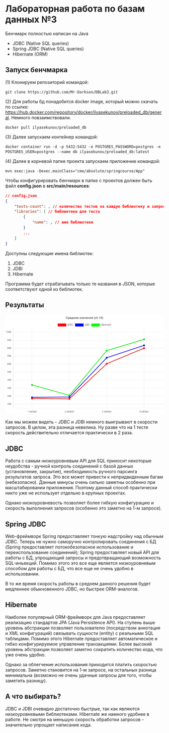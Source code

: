 # Лабораторная работа по базам данных №3

Бенчмарк полностью написан на Java
- JDBC (Native SQL queries)
- Spring JDBC (Native SQL queries)
- Hibernate (ORM)

## Запуск бенчмарка

(1) Клонируем репозиторий командой:
```
git clone https://github.com/Mr-Darkson/DBLab3.git
```

(2) Для работы бд понадобится docker image, который можно скачать по ссылке: https://hub.docker.com/repository/docker/ilyasekunov/preloaded_db/general. Немного повзаимствовали.
```
docker pull ilyasekunov/preloaded_db
```

(3) Далее запускаем контейнер командой:
```
docker container run -d -p 5432:5432 -e POSTGRES_PASSWORD=postgres -e POSTGRES_USER=postgres --name db ilyasekunov/preloaded_db:latest
```

(4) Далее в корневой папке проекта запускаем приложение командой:
```
mvn exec:java -Dexec.mainClass="cme/absolute/springcourse/App"
```

Чтобы конфигурировать бенчмарк в папке с проектов должен быть файл <b>config.json</b> в <b>src/main/resources</b>:
```json
// config.json
{
    "tests-count": , // количество тестов на каждую библиотеку и запрос.
    "libraries": [ // библиотеки для теста
        {
            "name": , // имя библиотеки
        }
        ...
    ]
}
```
Доступны следующие имена библиотек:
1) JDBC
2) JDBI
3) Hibernate

Программа будет отрабатывать только те названия в JSON, которые соответствуют одной из библиотек.

## Результаты

![alt text](puctures/chart.png)

Как мы можем видеть - JDBC и JDBI немного выигрывают в скорости запросов. В целом, эта разница невелика. Ну разве что на 1 тесте скорость действительно отличается практически в 2 раза.


## JDBC

Работа с самым низкоуровневым API для SQL приносит некоторые неудобства - ручной контроль соединений с базой данных (установление, закрытие), необходимость ручного парсинга результатов запроса. Это все может привести к непридвиденным багам (небезопасно). Данные минусы очень сильно заметны особенно при масштабировании приложения. Поэтому данный способ практически никто уже не использует отдельно в крупных проектах.

Однако низкоуровневость позволяет более гибкую конфигурацию и скорость выполнения запросов (особенно это заметно на 1-м запросе).

## Spring JDBC

Web-фреймворк Spring предоставляет тонкую надстройку над обычным JDBC. Теперь не нужно саморучно контролировать соединения с БД (Spring предоставляет потокобезопасное использование и переиспользование соединений); Spring предоставляет новый API для работы с БД, упрощающий запросы и предотвращающий возможность SQL-инъекций. Помимо этого это все еще является низкоуровневым способом для работы с БД, что все еще не очень удобно в использовании.

В то же время скорость работы в среднем данного решения будет медленнее обыкновенного JDBC, но быстрее ORM-аналогов.

## Hibernate

Наиболее популярный ORM-фреймворк для Java предоставляет реализацию стандартов JPA (Java Persistence API). На ступень выше уровень абстракции позволяет пользователю (посредством аннотация и XML конфигураций) связывать сущности (entity) с реальными SQL таблицами. Помимо этого Hibernate предоставляет автоматическое и гибко конфигурируемое управление транзакциями. Более высокий уровень абстракции позволяет заметно сократить количество кода, что уже очень удобно.

Однако за облегчение использования приходится платить скоростью запросов. Заметно становится на 1-м запросе, на остальных разница минимальна (возможно не очень удачные запросы для того, чтобы заметить разницу).


## А что выбирать?
JDBC и JDBI очевидно достаточно быстрые, так как являются низкоуровневыми библиотеками. Hibernate же намного удобнее в работе. Не смотря на меньшую скорость обработки запросов - значительно упрощает написание кода.

